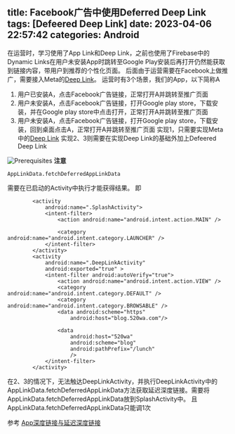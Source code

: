 title: Facebook广告中使用Deferred Deep Link
tags: [Defeered Deep Link]
date: 2023-04-06 22:57:42
categories: Android
---

在运营时，学习使用了App Link和Deep Link，之前也使用了Firebase中的Dynamic Links在用户未安装App时跳转至Google Play安装后再打开仍然能获取到链接内容，带用户到推荐的个性化页面。
后面由于运营需要在Facebook上做推广，需要接入Meta的[Deep Link](https://developers.facebook.com/docs/app-ads/deep-linking)。
运营时有3个场景，我们的App，以下简称A
1. 用户已安装A，点击Facebook广告链接，正常打开A并跳转至推广页面
2. 用户未安装A，点击Facebook广告链接，打开Google play store，下载安装，并在Google play store中点击打开，正常打开A并跳转至推广页面
3. 用户未安装A，点击Facebook广告链接，打开Google play store，下载安装，回到桌面点击A，正常打开A并跳转至推广页面
实现1，只需要实现Meta中的[Deep Link](https://developers.facebook.com/docs/app-ads/deep-linking)
实现2、3则需要在实现Deep Link的基础外加上Defeered Deep Link
<!-- more -->
![Prerequisites](DeferredDeepLinkRequired.png)
**注意**
``` Android
AppLinkData.fetchDeferredAppLinkData
```
需要在已启动的Activity中执行才能获得结果。
即
``` Android
        <activity
            android:name=".SplashActivity">
            <intent-filter>
                <action android:name="android.intent.action.MAIN" />

                <category android:name="android.intent.category.LAUNCHER" />
            </intent-filter>
        </activity>
        <activity
            android:name=".DeepLinkActivity"
            android:exported="true" >
            <intent-filter android:autoVerify="true">
                <action android:name="android.intent.action.VIEW" />
                <category android:name="android.intent.category.DEFAULT" />
                <category android:name="android.intent.category.BROWSABLE" />
                <data android:scheme="https"
                    android:host="blog.520wa.com"/>

                <data
                    android:host="520wa"
                    android:scheme="blog"
                    android:pathPrefix="/lunch"
                    />
            </intent-filter>
        </activity>
```
在2、3的情况下，无法触达DeepLinkActivity，并执行DeepLinkActivity中的AppLinkData.fetchDeferredAppLinkData方法获取延迟深度链接。需要将AppLinkData.fetchDeferredAppLinkData放到SplashActivity中。
且AppLinkData.fetchDeferredAppLinkData只能调1次

参考
[App深度链接与延迟深度链接](https://www.biaodianfu.com/deep-link-deferred-deeplink.html)

